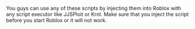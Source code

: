 You guys can use any of these scripts by injecting them into Roblox with any script executor like JJSPloit or Krnl.
Make sure that you inject the script before you start Roblox or it will not work.
